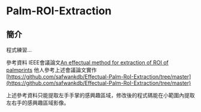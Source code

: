 # Palm-ROI-Extraction

## 簡介
程式練習...

參考資料
IEEE會議論文[An effectual method for extraction of ROI of palmprints](https://ieeexplore.ieee.org/document/6398207)
他人參考上述會議論文實作[https://github.com/safwankdb/Effectual-Palm-RoI-Extraction/tree/master](https://github.com/safwankdb/Effectual-Palm-RoI-Extraction/tree/master)

上述參考資料只能提取左手手掌的感興趣區域，修改後的程式碼能在小範圍內提取左右手的感興趣區域影像。
